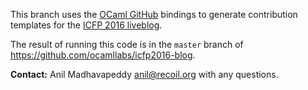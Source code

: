 This branch uses the [OCaml GitHub](https://github.com/mirage/ocaml-github) bindings
to generate contribution templates for the [ICFP 2016 liveblog](http://icfp2016.mirage.io).

The result of running this code is in the `master` branch of <https://github.com/ocamllabs/icfp2016-blog>.

**Contact:** Anil Madhavapeddy <anil@recoil.org> with any questions.
